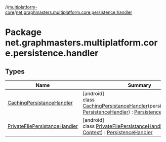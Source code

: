 //[multiplatform-core](../../index.md)/[net.graphmasters.multiplatform.core.persistence.handler](index.md)

# Package net.graphmasters.multiplatform.core.persistence.handler

## Types

| Name | Summary |
|---|---|
| [CachingPersistanceHandler](-caching-persistance-handler/index.md) | [android]<br>class [CachingPersistanceHandler](-caching-persistance-handler/index.md)(persistenceHandler: [PersistenceHandler](../net.graphmasters.multiplatform.core.persistence/-persistence-handler/index.md)) : [PersistenceHandler](../net.graphmasters.multiplatform.core.persistence/-persistence-handler/index.md) |
| [PrivateFilePersistanceHandler](-private-file-persistance-handler/index.md) | [android]<br>class [PrivateFilePersistanceHandler](-private-file-persistance-handler/index.md)(context: [Context](https://developer.android.com/reference/kotlin/android/content/Context.html)) : [PersistenceHandler](../net.graphmasters.multiplatform.core.persistence/-persistence-handler/index.md) |
